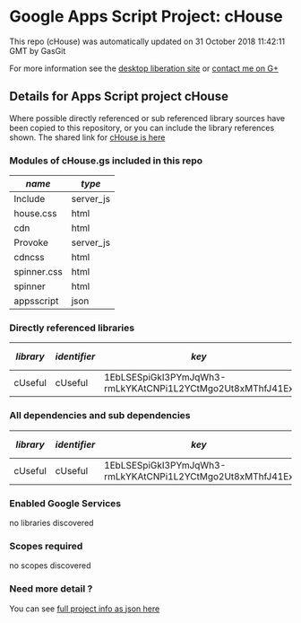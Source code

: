 # Google Apps Script Project: cHouse
This repo (cHouse) was automatically updated on 31 October 2018 11:42:11 GMT by GasGit

For more information see the [desktop liberation site](http://ramblings.mcpher.com/Home/excelquirks/drivesdk/gettinggithubready "desktop liberation") or [contact me on G+](https://plus.google.com/+BruceMcpherson "Bruce McPherson - GDE")
## Details for Apps Script project cHouse
Where possible directly referenced or sub referenced library sources have been copied to this repository, or you can include the library references shown. 
The shared link for [cHouse is here](https://script.google.com/d/1bV0DJyUfBQuP5w_L8Hqsj78zPpN3hJA-h3T6LEz8_a4sgW_b1jahkv3A/edit?usp=sharing "open in the GAS IDE")

### Modules of cHouse.gs included in this repo
*name*|*type*
--- | --- 
Include| server_js
house.css| html
cdn| html
Provoke| server_js
cdncss| html
spinner.css| html
spinner| html
appsscript| json
### Directly referenced libraries
*library*|*identifier*|*key*|*version*|*dev mode*|*source*|
--- | --- | --- | --- | --- | --- 
cUseful| cUseful|1EbLSESpiGkI3PYmJqWh3-rmLkYKAtCNPi1L2YCtMgo2Ut8xMThfJ41Ex|56|no|[here](libraries/cUseful "library source")
### All dependencies and sub dependencies
*library*|*identifier*|*key*|*version*|*dev mode*|*source*|
--- | --- | --- | --- | --- | --- 
cUseful| cUseful|1EbLSESpiGkI3PYmJqWh3-rmLkYKAtCNPi1L2YCtMgo2Ut8xMThfJ41Ex|56|no|[here](libraries/cUseful "library source")
### Enabled Google Services
no libraries discovered
### Scopes required
no scopes discovered
### Need more detail ?
You can see [full project info as json here](info.json)
